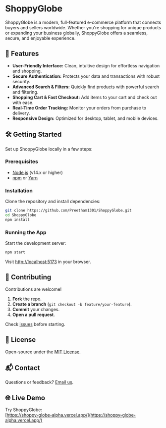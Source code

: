 # ShoppyGlobe

ShoppyGlobe is a modern, full-featured e-commerce platform that connects buyers and sellers worldwide. Whether you're shopping for unique products or expanding your business globally, ShoppyGlobe offers a seamless, secure, and enjoyable experience.

## 🚀 Features

- **User-Friendly Interface:** Clean, intuitive design for effortless navigation and shopping.
- **Secure Authentication:** Protects your data and transactions with robust security.
- **Advanced Search & Filters:** Quickly find products with powerful search and filtering.
- **Shopping Cart & Fast Checkout:** Add items to your cart and check out with ease.
- **Real-Time Order Tracking:** Monitor your orders from purchase to delivery.
- **Responsive Design:** Optimized for desktop, tablet, and mobile devices.

## 🛠️ Getting Started

Set up ShoppyGlobe locally in a few steps:

### Prerequisites

- [Node.js](https://nodejs.org/) (v14.x or higher)
- [npm](https://www.npmjs.com/) or [Yarn](https://yarnpkg.com/)

### Installation

Clone the repository and install dependencies:

```bash
git clone https://github.com/Preetham1301/ShoppyGlobe.git
cd ShoppyGlobe
npm install
```

### Running the App

Start the development server:

```bash
npm start
```

Visit [http://localhost:5173](http://localhost:5173) in your browser.

## 🤝 Contributing

Contributions are welcome!

1. **Fork** the repo.
2. **Create a branch** (`git checkout -b feature/your-feature`).
3. **Commit** your changes.
4. **Open a pull request**.

Check [issues](https://github.com/Preetham1301/ShoppyGlobe/issues) before starting.

## 📄 License

Open-source under the [MIT License](LICENSE).

## 📬 Contact

Questions or feedback? [Email us](mailto:your.email@example.com).

## 🌐 Live Demo

Try ShoppyGlobe:  
[https://shoppy-globe-alpha.vercel.app/](https://shoppy-globe-alpha.vercel.app/)
